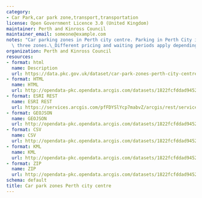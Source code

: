 ```yaml
---
category:
- Car Park,car park zone,transport,transportation
license: Open Government Licence 3.0 (United Kingdom)
maintainer: Perth and Kinross Council
maintainer_email: someone@example.com
notes: "Car parking zones in Perth city centre. Parking in Perth City is divided into\
  \ three zones.\_Different pricing and waiting periods apply depending on the zone."
organization: Perth and Kinross Council
resources:
- format: html
  name: Description
  url: https://data.pkc.gov.uk/dataset/car-park-zones-perth-city-centre
- format: HTML
  name: HTML
  url: http://opendata-pkc.opendata.arcgis.com/datasets/1822fcfddad9452e89d3a6f0d8762d4f_0
- format: ESRI REST
  name: ESRI REST
  url: https://services.arcgis.com/pfFDYSlYcp7mabvZ/arcgis/rest/services/car_par_zones_perth/FeatureServer/0
- format: GEOJSON
  name: GEOJSON
  url: http://opendata-pkc.opendata.arcgis.com/datasets/1822fcfddad9452e89d3a6f0d8762d4f_0.geojson
- format: CSV
  name: CSV
  url: http://opendata-pkc.opendata.arcgis.com/datasets/1822fcfddad9452e89d3a6f0d8762d4f_0.csv
- format: KML
  name: KML
  url: http://opendata-pkc.opendata.arcgis.com/datasets/1822fcfddad9452e89d3a6f0d8762d4f_0.kml
- format: ZIP
  name: ZIP
  url: http://opendata-pkc.opendata.arcgis.com/datasets/1822fcfddad9452e89d3a6f0d8762d4f_0.zip
schema: default
title: Car park zones Perth city centre
---
```


